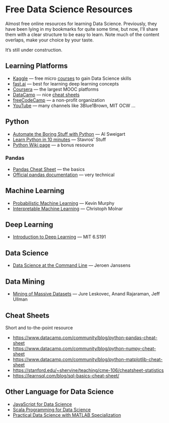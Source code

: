 # Free Data Science Resources

Almost free online resources for learning Data Science. Previously, they have been lying in my bookmarks for quite some time, but now, I'll share them with a clear structure to be easy to learn. Note much of the content overlaps, make your choice by your taste.

It’s still under construction.

## Learning Platforms

- [Kaggle](https://www.kaggle.com/) — free micro [courses](https://www.kaggle.com/learn) to gain Data Science skills
- [fast.ai](https://www.fast.ai/) — best for learning deep learning concepts
- [Coursera](https://www.coursera.org/) — the largest MOOC platforms
- [DataCamp](https://www.datacamp.com/) — nice [cheat sheets](https://www.datacamp.com/community/data-science-cheatsheets)
- [freeCodeCamp](https://www.freecodecamp.org/) — a non-profit organization
- [YouTube](https://www.youtube.com/) — many channels like 3Blue1Brown, MIT OCW ...

## Python

- [Automate the Boring Stuff with Python](https://automatetheboringstuff.com/) — Al Sweigart
- [Learn Python in 10 minutes](https://www.stavros.io/tutorials/python/) — Stavros' Stuff
- [Python Wiki page](https://wiki.python.org/moin/BeginnersGuide/Programmers) — a bonus resource

### Pandas

- [Pandas Cheat Sheet](https://github.com/pandas-dev/pandas/blob/master/doc/cheatsheet/Pandas_Cheat_Sheet.pdf) — the basics
- [Official pandas documentation](https://pandas.pydata.org/pandas-docs/stable/index.html) — very technical

## Machine Learning

- [Probabilistic Machine Learning](https://probml.github.io/pml-book/) — Kevin Murphy
- [Interpretable Machine Learning](https://christophm.github.io/interpretable-ml-book/) — Christoph Molnar

## Deep Learning

- [Introduction to Deep Learning](http://introtodeeplearning.com/) — MIT 6.S191


## Data Science

- [Data Science at the Command Line](https://www.datascienceatthecommandline.com/) — Jeroen Janssens

## Data Mining

- [Mining of Massive Datasets](http://www.mmds.org/) — Jure Leskovec, Anand Rajaraman, Jeff Ullman

## Cheat Sheets

Short and to-the-point resource

- https://www.datacamp.com/community/blog/python-pandas-cheat-sheet
- https://www.datacamp.com/community/blog/python-numpy-cheat-sheet
- https://www.datacamp.com/community/blog/python-matplotlib-cheat-sheet
- https://stanford.edu/~shervine/teaching/cme-106/cheatsheet-statistics
- https://learnsql.com/blog/sql-basics-cheat-sheet/

## Other Language for Data Science

- [JavaScript for Data Science](https://js4ds.org/)
- [Scala Programming for Data Science](https://cognitiveclass.ai/learn/scala)
- [Practical Data Science with MATLAB Specialization](https://www.coursera.org/specializations/practical-data-science-matlab)
